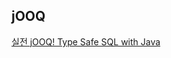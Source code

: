 ## jOOQ

[실전 jOOQ! Type Safe SQL with Java](https://www.inflearn.com/course/%EC%8B%A4%EC%A0%84-jooq-%ED%83%80%EC%9E%85%EC%84%B8%EC%9D%B4%ED%94%84-%EC%BF%BC%EB%A6%AC/dashboard)
